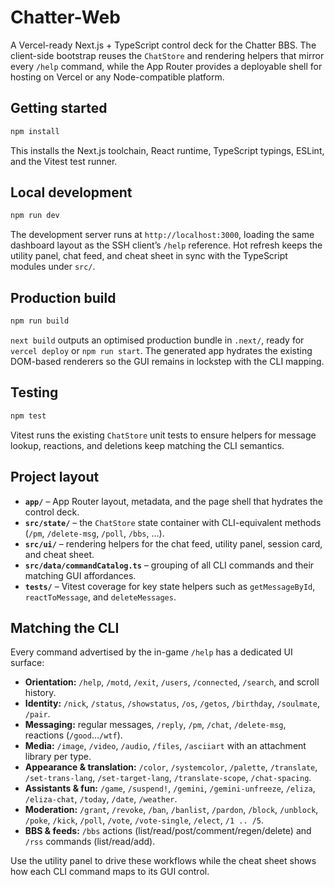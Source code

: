 # Chatter-Web

A Vercel-ready Next.js + TypeScript control deck for the Chatter BBS. The client-side bootstrap reuses the `ChatStore` and
rendering helpers that mirror every `/help` command, while the App Router provides a deployable shell for hosting on Vercel or
any Node-compatible platform.

## Getting started

```bash
npm install
```

This installs the Next.js toolchain, React runtime, TypeScript typings, ESLint, and the Vitest test runner.

## Local development

```bash
npm run dev
```

The development server runs at `http://localhost:3000`, loading the same dashboard layout as the SSH client’s `/help`
reference. Hot refresh keeps the utility panel, chat feed, and cheat sheet in sync with the TypeScript modules under `src/`.

## Production build

```bash
npm run build
```

`next build` outputs an optimised production bundle in `.next/`, ready for `vercel deploy` or `npm run start`. The generated
app hydrates the existing DOM-based renderers so the GUI remains in lockstep with the CLI mapping.

## Testing

```bash
npm test
```

Vitest runs the existing `ChatStore` unit tests to ensure helpers for message lookup, reactions, and deletions keep matching
the CLI semantics.

## Project layout

- **`app/`** – App Router layout, metadata, and the page shell that hydrates the control deck.
- **`src/state/`** – the `ChatStore` state container with CLI-equivalent methods (`/pm`, `/delete-msg`, `/poll`, `/bbs`, …).
- **`src/ui/`** – rendering helpers for the chat feed, utility panel, session card, and cheat sheet.
- **`src/data/commandCatalog.ts`** – grouping of all CLI commands and their matching GUI affordances.
- **`tests/`** – Vitest coverage for key state helpers such as `getMessageById`, `reactToMessage`, and `deleteMessages`.

## Matching the CLI

Every command advertised by the in-game `/help` has a dedicated UI surface:

- **Orientation:** `/help`, `/motd`, `/exit`, `/users`, `/connected`, `/search`, and scroll history.
- **Identity:** `/nick`, `/status`, `/showstatus`, `/os`, `/getos`, `/birthday`, `/soulmate`, `/pair`.
- **Messaging:** regular messages, `/reply`, `/pm`, `/chat`, `/delete-msg`, reactions (`/good`…`/wtf`).
- **Media:** `/image`, `/video`, `/audio`, `/files`, `/asciiart` with an attachment library per type.
- **Appearance & translation:** `/color`, `/systemcolor`, `/palette`, `/translate`, `/set-trans-lang`, `/set-target-lang`,
  `/translate-scope`, `/chat-spacing`.
- **Assistants & fun:** `/game`, `/suspend!`, `/gemini`, `/gemini-unfreeze`, `/eliza`, `/eliza-chat`, `/today`, `/date`, `/weather`.
- **Moderation:** `/grant`, `/revoke`, `/ban`, `/banlist`, `/pardon`, `/block`, `/unblock`, `/poke`, `/kick`, `/poll`, `/vote`,
  `/vote-single`, `/elect`, `/1 .. /5`.
- **BBS & feeds:** `/bbs` actions (list/read/post/comment/regen/delete) and `/rss` commands (list/read/add).

Use the utility panel to drive these workflows while the cheat sheet shows how each CLI command maps to its GUI control.
